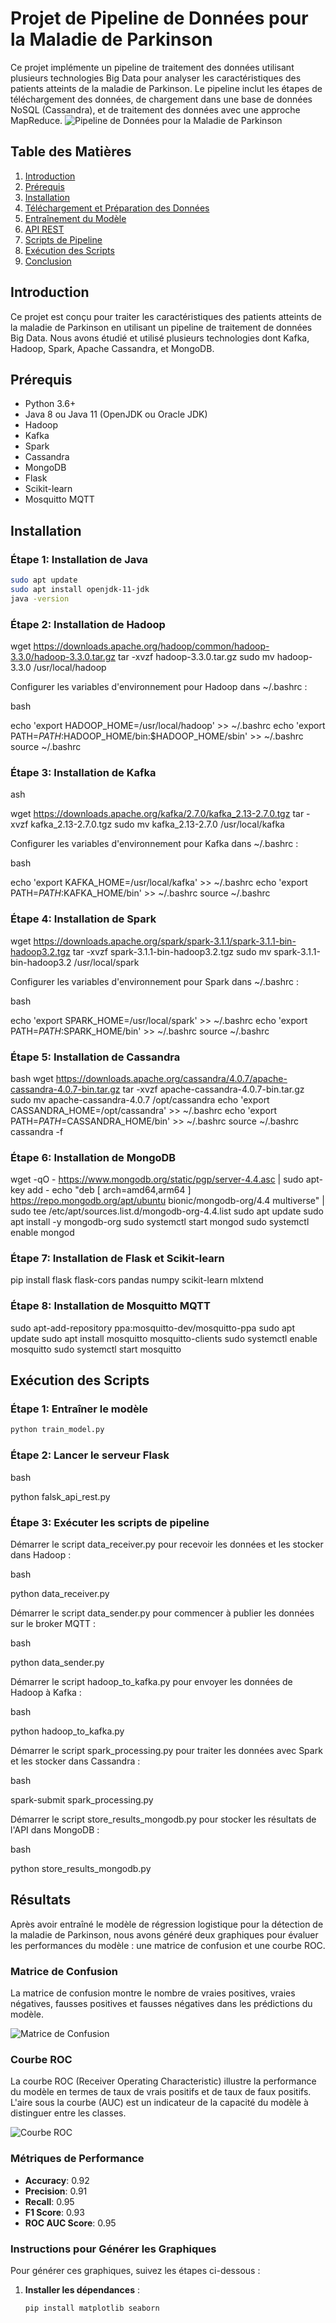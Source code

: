 # Projet de Pipeline de Données pour la Maladie de Parkinson

Ce projet implémente un pipeline de traitement des données utilisant plusieurs technologies Big Data pour analyser les caractéristiques des patients atteints de la maladie de Parkinson. Le pipeline inclut les étapes de téléchargement des données, de chargement dans une base de données NoSQL (Cassandra), et de traitement des données avec une approche MapReduce.
![Pipeline de Données pour la Maladie de Parkinson](./diagram.png)
## Table des Matières

1. [Introduction](#introduction)
2. [Prérequis](#prérequis)
3. [Installation](#installation)
4. [Téléchargement et Préparation des Données](#téléchargement-et-préparation-des-données)
5. [Entraînement du Modèle](#entraînement-du-modèle)
6. [API REST](#api-rest)
7. [Scripts de Pipeline](#scripts-de-pipeline)
8. [Exécution des Scripts](#exécution-des-scripts)
9. [Conclusion](#conclusion)

## Introduction

Ce projet est conçu pour traiter les caractéristiques des patients atteints de la maladie de Parkinson en utilisant un pipeline de traitement de données Big Data. Nous avons étudié et utilisé plusieurs technologies dont Kafka, Hadoop, Spark, Apache Cassandra, et MongoDB.

## Prérequis

- Python 3.6+
- Java 8 ou Java 11 (OpenJDK ou Oracle JDK)
- Hadoop
- Kafka
- Spark
- Cassandra
- MongoDB
- Flask
- Scikit-learn
- Mosquitto MQTT

## Installation

### Étape 1: Installation de Java

```bash
sudo apt update
sudo apt install openjdk-11-jdk
java -version
 ```
### Étape 2: Installation de Hadoop
wget https://downloads.apache.org/hadoop/common/hadoop-3.3.0/hadoop-3.3.0.tar.gz
tar -xvzf hadoop-3.3.0.tar.gz
sudo mv hadoop-3.3.0 /usr/local/hadoop

Configurer les variables d'environnement pour Hadoop dans ~/.bashrc :

bash

echo 'export HADOOP_HOME=/usr/local/hadoop' >> ~/.bashrc
echo 'export PATH=$PATH:$HADOOP_HOME/bin:$HADOOP_HOME/sbin' >> ~/.bashrc
source ~/.bashrc


### Étape 3: Installation de Kafka

ash

wget https://downloads.apache.org/kafka/2.7.0/kafka_2.13-2.7.0.tgz
tar -xvzf kafka_2.13-2.7.0.tgz
sudo mv kafka_2.13-2.7.0 /usr/local/kafka

Configurer les variables d'environnement pour Kafka dans ~/.bashrc :

bash

echo 'export KAFKA_HOME=/usr/local/kafka' >> ~/.bashrc
echo 'export PATH=$PATH:$KAFKA_HOME/bin' >> ~/.bashrc
source ~/.bashrc

### Étape 4: Installation de Spark

wget https://downloads.apache.org/spark/spark-3.1.1/spark-3.1.1-bin-hadoop3.2.tgz
tar -xvzf spark-3.1.1-bin-hadoop3.2.tgz
sudo mv spark-3.1.1-bin-hadoop3.2 /usr/local/spark

Configurer les variables d'environnement pour Spark dans ~/.bashrc :

bash

echo 'export SPARK_HOME=/usr/local/spark' >> ~/.bashrc
echo 'export PATH=$PATH:$SPARK_HOME/bin' >> ~/.bashrc
source ~/.bashrc

### Étape 5: Installation de Cassandra

bash
wget https://downloads.apache.org/cassandra/4.0.7/apache-cassandra-4.0.7-bin.tar.gz
tar -xvzf apache-cassandra-4.0.7-bin.tar.gz
sudo mv apache-cassandra-4.0.7 /opt/cassandra
echo 'export CASSANDRA_HOME=/opt/cassandra' >> ~/.bashrc
echo 'export PATH=$PATH=$CASSANDRA_HOME/bin' >> ~/.bashrc
source ~/.bashrc
cassandra -f

### Étape 6: Installation de MongoDB
wget -qO - https://www.mongodb.org/static/pgp/server-4.4.asc | sudo apt-key add -
echo "deb [ arch=amd64,arm64 ] https://repo.mongodb.org/apt/ubuntu bionic/mongodb-org/4.4 multiverse" | sudo tee /etc/apt/sources.list.d/mongodb-org-4.4.list
sudo apt update
sudo apt install -y mongodb-org
sudo systemctl start mongod
sudo systemctl enable mongod

### Étape 7: Installation de Flask et Scikit-learn
pip install flask flask-cors pandas numpy scikit-learn mlxtend


### Étape 8: Installation de Mosquitto MQTT
sudo apt-add-repository ppa:mosquitto-dev/mosquitto-ppa
sudo apt update
sudo apt install mosquitto mosquitto-clients
sudo systemctl enable mosquitto
sudo systemctl start mosquitto

## Exécution des Scripts

### Étape 1: Entraîner le modèle

```bash
python train_model.py
```

###  Étape 2: Lancer le serveur Flask

bash

python falsk_api_rest.py

### Étape 3: Exécuter les scripts de pipeline

Démarrer le script data_receiver.py pour recevoir les données et les stocker dans Hadoop :

bash

python data_receiver.py

Démarrer le script data_sender.py pour commencer à publier les données sur le broker MQTT :

bash

python data_sender.py

Démarrer le script hadoop_to_kafka.py pour envoyer les données de Hadoop à Kafka :

bash

python hadoop_to_kafka.py

Démarrer le script spark_processing.py pour traiter les données avec Spark et les stocker dans Cassandra :

bash

spark-submit spark_processing.py

Démarrer le script store_results_mongodb.py pour stocker les résultats de l'API dans MongoDB :

bash

python store_results_mongodb.py

## Résultats

Après avoir entraîné le modèle de régression logistique pour la détection de la maladie de Parkinson, nous avons généré deux graphiques pour évaluer les performances du modèle : une matrice de confusion et une courbe ROC.

### Matrice de Confusion

La matrice de confusion montre le nombre de vraies positives, vraies négatives, fausses positives et fausses négatives dans les prédictions du modèle.

![Matrice de Confusion](./model_evaluation.png)

### Courbe ROC

La courbe ROC (Receiver Operating Characteristic) illustre la performance du modèle en termes de taux de vrais positifs et de taux de faux positifs. L'aire sous la courbe (AUC) est un indicateur de la capacité du modèle à distinguer entre les classes.

![Courbe ROC](./model_evaluation.png)

### Métriques de Performance

- **Accuracy**: 0.92
- **Precision**: 0.91
- **Recall**: 0.95
- **F1 Score**: 0.93
- **ROC AUC Score**: 0.95

### Instructions pour Générer les Graphiques

Pour générer ces graphiques, suivez les étapes ci-dessous :

1. **Installer les dépendances** :

   ```bash
   pip install matplotlib seaborn
